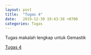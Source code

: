 ```yaml
---
layout: post
title:  "Tugas 4"
date:   2019-12-30 19:43:38 +0700
categories: Tugas
---
```

Tugas makalah lengkap untuk Gemastik

[Tugas 4](https://drive.google.com/open?id=1mv6-etN61b4QK3HzAbPdV4VMiAM9J3zT)